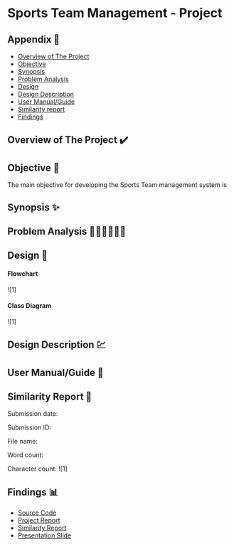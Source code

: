 # Sports Team Management - Project

## Appendix :red_circle:

- [Overview of The Project](#overview)
- [Objective](#objective)
- [Synopsis](#synopsis)
- [Problem Analysis](#problemanalysis)
- [Design](#design)
- [Design Description](#designdescription)
- [User Manual/Guide](#usermanual)
- [Similarity report](#report)
- [Findings](#findings)

## Overview of The Project <a name="overview"></a> :heavy_check_mark:
## Objective <a name="objective"></a> 🧠
  The main objective for developing the Sports Team management system is

## Synopsis <a name="synopsis"></a> ✨


## Problem Analysis <a name="problemanalysis"></a> 🕵🏻‍♀️🕵🏻‍♂️
 



## Design <a name="design"></a> 🎨
#### Flowchart
![1]
#### Class Diagram
![1]

## Design Description <a name="designdescription"></a> 💹



## User Manual/Guide <a name="usermanual"></a> 📝

## Similarity Report <a name="report"></a> 🔔
Submission date: 

Submission ID: 

File name:

Word count:

Character count: 
![1]

## Findings <a name="findings"></a>📊

- [Source Code]()
- [Project Report]()
- [Similarity Report]()
- [Presentation Slide]()


